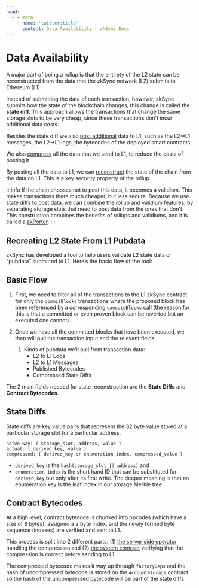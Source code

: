 ```yaml
---
head:
  - - meta
    - name: 'twitter:title'
      content: Data Availability | zkSync Docs
---
```


# Data Availability

A major part of being a rollup is that the entirety of the L2 state can be reconstructed from the data that the zkSync
network (L2) submits to Ethereum (L1).

Instead of submitting the data of each transaction, however, zkSync submits how the state of the blockchain changes,
this change is called the **state diff.** This approach allows the transactions that change the same storage slots to be
very cheap, since these transactions don't incur additional data costs.

Besides the state diff we
also [post additional](https://github.com/matter-labs/zksync-era/blob/main/docs/specs/data_availability/pubdata.md) data
to L1, such as the L2->L1 messages, the L2->L1 logs, the bytecodes of the deployed smart contracts.

We also [compress](https://github.com/matter-labs/zksync-era/blob/main/docs/specs/data_availability/compression.md) all
the data that we send to L1, to reduce the costs of posting it.

By posting all the data to L1, we
can [reconstruct](https://github.com/matter-labs/zksync-era/blob/main/docs/specs/data_availability/reconstruction.md) the
state of the chain from the data on L1. This is a key security property of the rollup.

:::info If the chain chooses not to post this data, it becomes a validium. This makes transactions there much cheaper,
but less secure. Because we use state diffs to post data, we can combine the rollup and validium features, by separating
storage slots that need to post data from the ones that don't. This construction combines the benefits of rollups and
validiums, and it is called
a [zkPorter](https://github.com/matter-labs/zksync-era/blob/main/docs/specs/data_availability/validium_zk_porter.md).
:::

## Recreating L2 State From L1 Pubdata

zkSync has developed a tool to help users validate L2 state data or “pubdata” submitted to L1. Here’s the basic flow of
the tool:

## Basic Flow

1. First, we need to filter all of the transactions to the L1 zkSync contract for only the `commitBlocks` transactions
   where the proposed block has been referenced by a corresponding `executeBlocks` call (the reason for this is that a
   committed or even proven block can be reverted but an executed one cannot).

2. Once we have all the committed blocks that have been executed, we then will pull the transaction input and the
   relevant fields
   1. Kinds of pubdata we’ll pull from transaction data:
      - L2 to L1 Logs
      - L2 to L1 Messages
      - Published Bytecodes
      - Compressed State Diffs

The 2 main fields needed for state reconstruction are the **State Diffs** and **Contract Bytecodes**.

## State Diffs

State diffs are key value pairs that represent the 32 byte value stored at a particular storage slot for a particular
address.

```
naive way: ( storage_slot, address, value )
actual: ( derived_key, value )
compressed: ( derived_key or enumeration index, compressed_value )
```

- `derived_key` is the `hash(storage_slot || address)` and
- `enumeration index` is the short hand ID that can be substituted for `derived_key` but only after its first write. The
  deeper meaning is that an enumeration key is the leaf index in our storage Merkle tree.

## Contract Bytecodes

At a high level, contract bytecode is chunked into opcodes (which have a size of 8 bytes), assigned a 2 byte index, and
the newly formed byte sequence (indexes) are verified and sent to L1.

This process is split into 2 different parts: (1)
[the server side operator](https://github.com/matter-labs/zksync-era/blob/main/core/lib/utils/src/bytecode.rs#L33)
handling the compression and (2)
[the system contract](https://github.com/matter-labs/era-contracts/blob/main/system-contracts/contracts/Compressor.sol#L42)
verifying that the compression is correct before sending to L1.

The compressed bytecode makes it way up through `factoryDeps` and the hash of uncompressed bytecode is stored on
the `AccountStorage` contract so the hash of the uncompressed bytecode will be part of the state diffs
